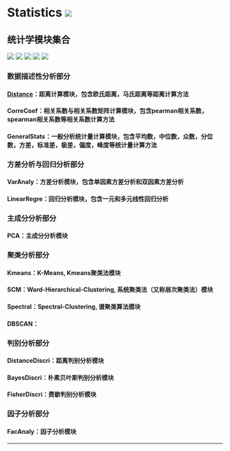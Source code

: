 # **Statistics** [![](https://gitee.com/tyoui/logo/raw/master/logo/photolog.png)][1]

## 统计学模块集合
[![](https://img.shields.io/badge/个人网站-jtyoui-yellow.com.svg)][1]
[![](https://img.shields.io/badge/Python-3.6-green.svg)]()
[![](https://img.shields.io/badge/BlogWeb-Tyoui-bule.svg)][1]
[![](https://img.shields.io/badge/Email-jtyoui@qq.com-red.svg)]()
[![](https://img.shields.io/badge/统计学-Statistics-black.svg)]()

### 数据描述性分析部分
#### [Distance](https://github.com/jtyoui/Jtyoui/tree/master/jtyoui/statistics/distance)：距离计算模块，包含欧氏距离，马氏距离等距离计算方法
#### CorreCoef：相关系数与相关系数矩阵计算模块，包含pearman相关系数，spearman相关系数等相关系数计算方法
#### GeneralStats：一般分析统计量计算模块，包含平均数，中位数，众数，分位数，方差，标准差，极差，偏度，峰度等统计量计算方法

### 方差分析与回归分析部分
#### VarAnaly：方差分析模块，包含单因素方差分析和双因素方差分析
#### LinearRegre：回归分析模块，包含一元和多元线性回归分析

### 主成分分析部分
#### PCA：主成分分析模块

### 聚类分析部分
#### Kmeans：K-Means, Kmeans聚类法模块
#### SCM：Ward-Hierarchical-Clustering, 系统聚类法（又称层次聚类法）模块 
#### Spectral：Spectral-Clustering, 谱聚类算法模块
#### DBSCAN：

### 判别分析部分
#### DistanceDiscri：距离判别分析模块
#### BayesDiscri：朴素贝叶斯判别分析模块
#### FisherDiscri：费歇判别分析模块

### 因子分析部分
#### FacAnaly：因子分析模块


***
[1]: https://blog.jtyoui.com